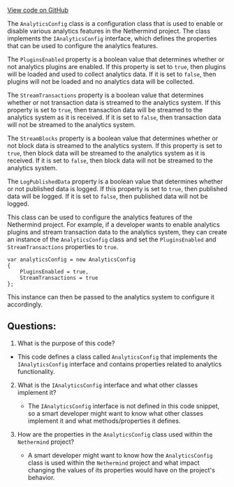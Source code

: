 [View code on GitHub](https://github.com/nethermindeth/nethermind/Nethermind.Analytics/AnalyticsConfig.cs)

The `AnalyticsConfig` class is a configuration class that is used to enable or disable various analytics features in the Nethermind project. The class implements the `IAnalyticsConfig` interface, which defines the properties that can be used to configure the analytics features.

The `PluginsEnabled` property is a boolean value that determines whether or not analytics plugins are enabled. If this property is set to `true`, then plugins will be loaded and used to collect analytics data. If it is set to `false`, then plugins will not be loaded and no analytics data will be collected.

The `StreamTransactions` property is a boolean value that determines whether or not transaction data is streamed to the analytics system. If this property is set to `true`, then transaction data will be streamed to the analytics system as it is received. If it is set to `false`, then transaction data will not be streamed to the analytics system.

The `StreamBlocks` property is a boolean value that determines whether or not block data is streamed to the analytics system. If this property is set to `true`, then block data will be streamed to the analytics system as it is received. If it is set to `false`, then block data will not be streamed to the analytics system.

The `LogPublishedData` property is a boolean value that determines whether or not published data is logged. If this property is set to `true`, then published data will be logged. If it is set to `false`, then published data will not be logged.

This class can be used to configure the analytics features of the Nethermind project. For example, if a developer wants to enable analytics plugins and stream transaction data to the analytics system, they can create an instance of the `AnalyticsConfig` class and set the `PluginsEnabled` and `StreamTransactions` properties to `true`. 

```
var analyticsConfig = new AnalyticsConfig
{
    PluginsEnabled = true,
    StreamTransactions = true
};
```

This instance can then be passed to the analytics system to configure it accordingly.
## Questions: 
 1. What is the purpose of this code?
   - This code defines a class called `AnalyticsConfig` that implements the `IAnalyticsConfig` interface and contains properties related to analytics functionality.

2. What is the `IAnalyticsConfig` interface and what other classes implement it?
   - The `IAnalyticsConfig` interface is not defined in this code snippet, so a smart developer might want to know what other classes implement it and what methods/properties it defines.

3. How are the properties in the `AnalyticsConfig` class used within the `Nethermind` project?
   - A smart developer might want to know how the `AnalyticsConfig` class is used within the `Nethermind` project and what impact changing the values of its properties would have on the project's behavior.